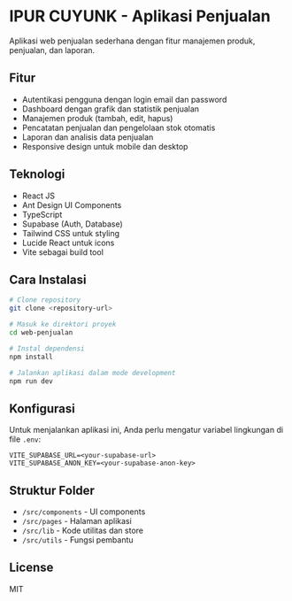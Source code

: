 # IPUR CUYUNK - Aplikasi Penjualan

Aplikasi web penjualan sederhana dengan fitur manajemen produk, penjualan, dan laporan.

## Fitur

- Autentikasi pengguna dengan login email dan password
- Dashboard dengan grafik dan statistik penjualan
- Manajemen produk (tambah, edit, hapus)
- Pencatatan penjualan dan pengelolaan stok otomatis
- Laporan dan analisis data penjualan
- Responsive design untuk mobile dan desktop

## Teknologi

- React JS
- Ant Design UI Components
- TypeScript
- Supabase (Auth, Database)
- Tailwind CSS untuk styling
- Lucide React untuk icons
- Vite sebagai build tool

## Cara Instalasi

```bash
# Clone repository
git clone <repository-url>

# Masuk ke direktori proyek
cd web-penjualan

# Instal dependensi
npm install

# Jalankan aplikasi dalam mode development
npm run dev
```

## Konfigurasi

Untuk menjalankan aplikasi ini, Anda perlu mengatur variabel lingkungan di file `.env`:

```
VITE_SUPABASE_URL=<your-supabase-url>
VITE_SUPABASE_ANON_KEY=<your-supabase-anon-key>
```

## Struktur Folder

- `/src/components` - UI components
- `/src/pages` - Halaman aplikasi
- `/src/lib` - Kode utilitas dan store
- `/src/utils` - Fungsi pembantu

## License

MIT 
